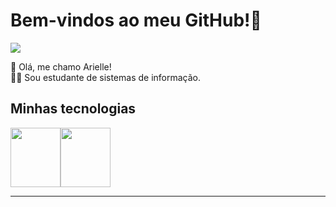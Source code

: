 # Bem-vindos ao meu GitHub!🥰

![](https://campuscode-site.s3-sa-east-1.amazonaws.com/newsletter/panda-love.gif)

🐼 Olá, me chamo Arielle! <br>
👩‍💻 Sou estudante de sistemas de informação.

## Minhas tecnologias

<img src= "https://icon-library.com/images/java-icon-png/java-icon-png-15.jpg" width=80 height= 95><img src= "https://blog.corsego.com/assets/thumbnails/postgresql.png" width=80 height=95>

--------------------------------------------------------------------------------------------


<!--
**ThielleSa/ThielleSa** is a ✨ _special_ ✨ repository because its `README.md` (this file) appears on your GitHub profile.

Here are some ideas to get you started:

- 🔭 I’m currently working on ...
- 🌱 I’m currently learning ...
- 👯 I’m looking to collaborate on ...
- 🤔 I’m looking for help with ...
- 💬 Ask me about ...
- 📫 How to reach me: ...
- 😄 Pronouns: ...
- ⚡ Fun fact: ...
-->
